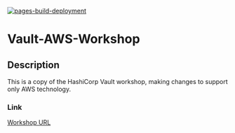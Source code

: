 [![pages-build-deployment](https://github.com/mtharpe/vault-aws-workshop/actions/workflows/pages/pages-build-deployment/badge.svg?branch=main)](https://github.com/mtharpe/vault-aws-workshop/actions/workflows/pages/pages-build-deployment)

# Vault-AWS-Workshop

## Description
This is a copy of the HashiCorp Vault workshop, making changes to support only AWS technology.

### Link
[Workshop URL](https://mtharpe.github.io/vault-aws-workshop/#1)
